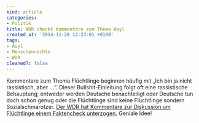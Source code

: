 ```yaml
---
kind: article
categories:
- Politik
title: WDR checkt Kommentare zum Thema Asyl
created_at: '2014-11-28 12:23:01 +0100'
tags:
- Asyl
- Menschenrechte
- WDR
cleaned?: false
---
```


Kommentare zum Thema Flüchtlinge beginnen häufig mit „Ich bin ja nicht
rassistisch, aber …“. Dieser Bullshit-Einleitung folgt oft eine
rassistische Behauptung; entweder werden Deutsche be­nach­teiligt oder
Deutsche tun doch schon genug oder die Flüchtlinge sind keine
Flüchtlinge sondern Sozialschmarotzer. [Der WDR hat Kommentare zur
Diskussion um Flüchtlinge einem Faktencheck
unterzogen.](https://www1.wdr.de/themen/politik/fluechtlinge586.html "Diskussion um Flüchtlinge: User-Kommentare im Faktencheck (Danke WDR)")
Geniale Idee!
